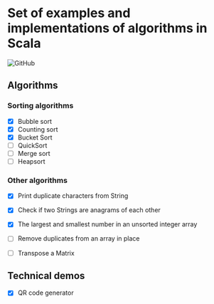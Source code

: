 # Set of examples and implementations of algorithms in Scala

![GitHub](https://img.shields.io/github/license/Mikbac/Samples-Scala)

## Algorithms
### Sorting algorithms
* [x] Bubble sort
* [x] Counting sort
* [x] Bucket Sort
* [ ] QuickSort 
* [ ] Merge sort 
* [ ] Heapsort

### Other algorithms
* [x] Print duplicate characters from String
* [x] Check if two Strings are anagrams of each other
* [x] The largest and smallest number in an unsorted integer array
* [ ] Remove duplicates from an array in place
* [ ] Transpose a Matrix




## Technical demos
* [x] QR code generator
